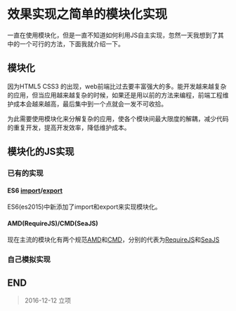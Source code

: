 # 效果实现之简单的模块化实现

一直在使用模块化，但是一直不知道如何利用JS自主实现，忽然一天我想到了其中的一个可行的方法，下面我就介绍一下。

## 模块化

因为HTML5 CSS3 的出现，web前端比过去要丰富强大的多。能开发越来越复杂的应用，但当应用越来越复杂的时候，如果还是用以前的方法来编程，前端工程维护成本会越来越高，最后集中到一个点就会一发不可收拾。

为此需要使用模块化来分解复杂的应用，使各个模块间最大限度的解耦，减少代码的重复开发，提高开发效率，降低维护成本。

## 模块化的JS实现

### 已有的实现

#### ES6 [import](https://developer.mozilla.org/zh-CN/docs/Web/JavaScript/Reference/Statements/import)/[export](https://developer.mozilla.org/zh-CN/docs/Web/JavaScript/Reference/Statements/export)

ES6(es2015)中新添加了import和export来实现模块化。

#### AMD(RequireJS)/CMD(SeaJS)

现在主流的模块化有两个规范[AMD](https://github.com/amdjs/amdjs-api/wiki/AMD)和[CMD](https://github.com/seajs/seajs/issues/242)，分别的代表为[RequireJS](http://www.requirejs.cn/)和[SeaJS](http://seajs.org/docs/)

### 自己模拟实现

## END

> 2016-12-12 立项
